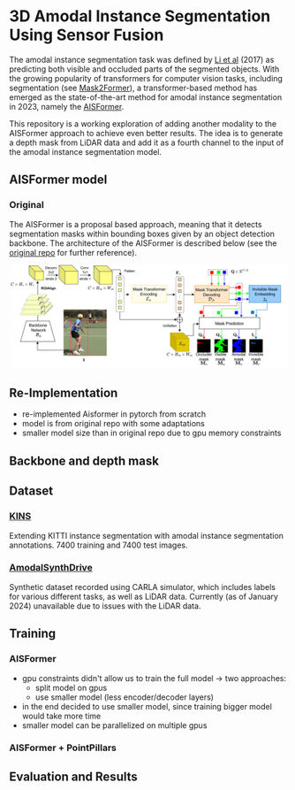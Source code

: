 # 3D Amodal Instance Segmentation Using Sensor Fusion

The amodal instance segmentation task was defined by [Li et al](https://link.springer.com/chapter/10.1007/978-3-319-46475-6_42) (2017) as predicting both visible and occluded parts of the segmented objects. With the growing popularity of transformers for computer vision tasks, including segmentation (see [Mask2Former](https://openaccess.thecvf.com/content/CVPR2022/html/Cheng_Masked-Attention_Mask_Transformer_for_Universal_Image_Segmentation_CVPR_2022_paper.html)), a transformer-based method has emerged as the state-of-the-art method for amodal instance segmentation in 2023, namely the [AISFormer](https://arxiv.org/abs/2210.06323). 

This repository is a working exploration of adding another modality to the AISFormer approach to achieve even better results. The idea is to generate a depth mask from LiDAR data and add it as a fourth channel to the input of the amodal instance segmentation model. 

## AISFormer model
### Original
The AISFormer is a proposal based approach, meaning that it detects segmentation masks within bounding boxes given by an object detection backbone. The architecture of the AISFormer is described below (see the [original repo](https://github.com/UARK-AICV/AISFormer) for further reference).

![Architecture of AISFormer](doc/arch.png "AISFormer architecture")

## Re-Implementation
- re-implemented Aisformer in pytorch from scratch
- model is from original repo with some adaptations
- smaller model size than in original repo due to gpu memory constraints

## Backbone and depth mask

## Dataset
### [KINS](https://github.com/qqlu/Amodal-Instance-Segmentation-through-KINS-Dataset)
Extending KITTI instance segmentation with amodal instance segmentation annotations. 7400 training and 7400 test images.



### [AmodalSynthDrive](http://amodalsynthdrive.cs.uni-freiburg.de)
Synthetic dataset recorded using CARLA simulator, which includes labels for various different tasks, as well as LiDAR data.
Currently (as of January 2024) unavailable due to issues with the LiDAR data.

## Training
### AISFormer
- gpu constraints didn't allow us to train the full model -> two approaches:
    - split model on gpus
    - use smaller model (less encoder/decoder layers)
- in the end decided to use smaller model, since training bigger model would take more time
- smaller model can be parallelized on multiple gpus

### AISFormer + PointPillars

## Evaluation and Results
